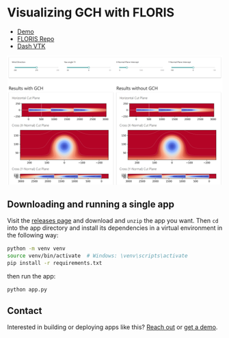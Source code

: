 # Visualizing GCH with FLORIS

* [Demo](https://dash-gallery.plotly.host/dash-floris-gch)
* [FLORIS Repo](https://github.com/NREL/floris)
* [Dash VTK](https://github.com/plotly/dash-vtk)

![image demo](./demo.png)


## Downloading and running a single app

Visit the [releases page](https://github.com/plotly/dash-sample-apps/releases) and download and `unzip` the app you want. Then `cd` into the app directory and install its dependencies in a virtual environment in the following way:

```bash
python -m venv venv
source venv/bin/activate  # Windows: \venv\scripts\activate
pip install -r requirements.txt
```

then run the app:
```bash
python app.py
```

## Contact

Interested in building or deploying apps like this? [Reach out](https://plotly.com/contact-us/) or [get a demo](https://plotly.com/get-demo).